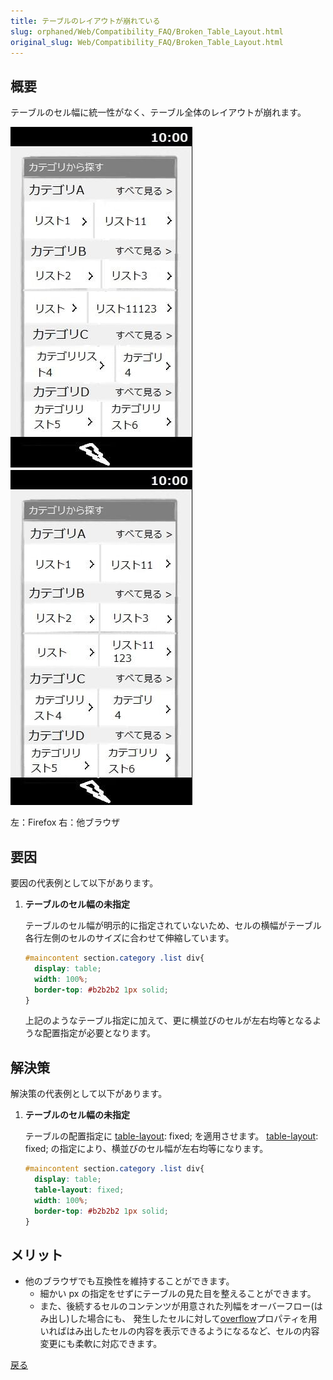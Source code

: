 ```yaml
---
title: テーブルのレイアウトが崩れている
slug: orphaned/Web/Compatibility_FAQ/Broken_Table_Layout.html
original_slug: Web/Compatibility_FAQ/Broken_Table_Layout.html
---
```


## 概要

テーブルのセル幅に統一性がなく、テーブル全体のレイアウトが崩れます。

![](0107_1.jpg) ![](0107_2.jpg)

左：Firefox 右：他ブラウザ

## 要因

要因の代表例として以下があります。

1. **テーブルのセル幅の未指定**

    テーブルのセル幅が明示的に指定されていないため、セルの横幅がテーブル各行左側のセルのサイズに合わせて伸縮しています。

    ```css
    #maincontent section.category .list div{
      display: table;
      width: 100%;
      border-top: #b2b2b2 1px solid;
    }
    ```

    上記のようなテーブル指定に加えて、更に横並びのセルが左右均等となるような配置指定が必要となります。

## 解決策

解決策の代表例として以下があります。

1. **テーブルのセル幅の未指定**

    テーブルの配置指定に [table-layout](/ja/docs/Web/CSS/table-layout): fixed; を適用させます。
    [table-layout](/ja/docs/Web/CSS/table-layout): fixed; の指定により、横並びのセル幅が左右均等になります。

    ```css
    #maincontent section.category .list div{
      display: table;
      table-layout: fixed;
      width: 100%;
      border-top: #b2b2b2 1px solid;
    }
    ```

## メリット

- 他のブラウザでも互換性を維持することができます。
  - 細かい px の指定をせずにテーブルの見た目を整えることができます。
  - また、後続するセルのコンテンツが用意された列幅をオーバーフロー(はみ出し)した場合にも、
    発生したセルに対して[overflow](/ja/docs/Web/CSS/overflow)プロパティを用いればはみ出したセルの内容を表示できるようになるなど、セルの内容変更にも柔軟に対応できます。

[戻る](/ja/docs/Web/Compatibility_FAQ)
